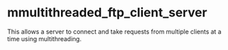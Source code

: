 # mmultithreaded_ftp_client_server
This allows a server to connect and take requests from multiple clients at a time using multithreading.
